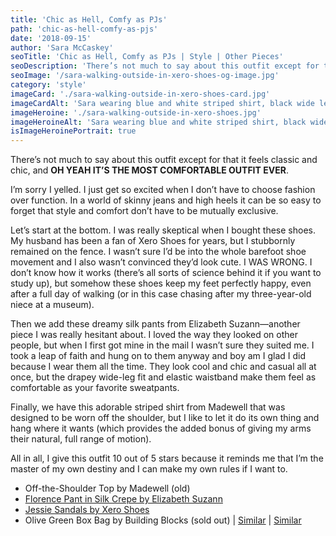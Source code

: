 ```yaml
---
title: 'Chic as Hell, Comfy as PJs'
path: 'chic-as-hell-comfy-as-pjs'
date: '2018-09-15'
author: 'Sara McCaskey'
seoTitle: 'Chic as Hell, Comfy as PJs | Style | Other Pieces'
seoDescription: 'There’s not much to say about this outfit except for that it feels classic and chic, and OH YEAH IT IS THE MOST COMFORTABLE OUTFIT EVER. Sorry I yelled.'
seoImage: '/sara-walking-outside-in-xero-shoes-og-image.jpg'
category: 'style'
imageCard: './sara-walking-outside-in-xero-shoes-card.jpg'
imageCardAlt: 'Sara wearing blue and white striped shirt, black wide leg pants, and black Xero Shoes sandals'
imageHeroine: './sara-walking-outside-in-xero-shoes.jpg'
imageHeroineAlt: 'Sara wearing blue and white striped shirt, black wide leg pants, and black Xero Shoes sandals'
isImageHeroinePortrait: true
---
```


There’s not much to say about this outfit except for that it feels classic and chic, and **OH YEAH IT’S THE MOST COMFORTABLE OUTFIT EVER**.

I’m sorry I yelled. I just get so excited when I don’t have to choose fashion over function. In a world of skinny jeans and high heels it can be so easy to forget that style and comfort don’t have to be mutually exclusive.

Let’s start at the bottom. I was really skeptical when I bought these shoes. My husband has been a fan of Xero Shoes for years, but I stubbornly remained on the fence. I wasn’t sure I’d be into the whole barefoot shoe movement and I also wasn’t convinced they’d look cute. I WAS WRONG. I don’t know how it works (there’s all sorts of science behind it if you want to study up), but somehow these shoes keep my feet perfectly happy, even after a full day of walking (or in this case chasing after my three-year-old niece at a museum).

Then we add these dreamy silk pants from Elizabeth Suzann—another piece I was really hesitant about. I loved the way they looked on other people, but when I first got mine in the mail I wasn’t sure they suited me. I took a leap of faith and hung on to them anyway and boy am I glad I did because I wear them all the time. They look cool and chic and casual all at once, but the drapey wide-leg fit and elastic waistband make them feel as comfortable as your favorite sweatpants.

Finally, we have this adorable striped shirt from Madewell that was designed to be worn off the shoulder, but I like to let it do its own thing and hang where it wants (which provides the added bonus of giving my arms their natural, full range of motion).

All in all, I give this outfit 10 out of 5 stars because it reminds me that I’m the master of my own destiny and I can make my own rules if I want to.

- Off-the-Shoulder Top by Madewell (old)
- [Florence Pant in Silk Crepe by Elizabeth Suzann](https://elizabethsuzann.com/products/florence-pant-silk-crepe)
- [Jessie Sandals by Xero Shoes](https://xeroshoes.com/shop/sandals/jessie/)
- Olive Green Box Bag by Building Blocks (sold out) | [Similar](https://www.shopbop.com/box-satchel-building-block/vp/v=1/1506155544.htm?folderID=37243&fm=other-viewall&os=false&colorId=12867) | [Similar](https://www.shopbop.com/box-bag-building-block/vp/v=1/1501031398.htm?folderID=37243&fm=other-viewall&os=false&colorId=11163)
